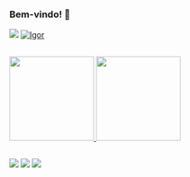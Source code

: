 ### Bem-vindo! 👋

![](https://komarev.com/ghpvc/?username=igorsantos-p&label=🔭_Visualizações:)
[![Igor]( https://img.shields.io/github/followers/igorsantos-p?label=follow&style=social)]([LINK-DO-SEU-GITHUB](https://github.com/igorsantos-p))

##

<div>
  <a href="https://github.com/igorsantos-p">
  <img height="150em" src="https://github-readme-stats.vercel.app/api?username=igorsantos-p&show_icons=true&theme=react&include_all_commits=true&count_private=true"/>
  <img height="150em" src="https://github-readme-stats.vercel.app/api/top-langs/?username=igorsantos-p&layout=compact&langs_count=7&theme=react"/>
</div>

##

<div>
<a href="mailto:igrpereira.dev@gmail.com" target="_blank"><img src="https://img.shields.io/badge/Gmail-D14836?style=for-the-badge&logo=gmail&logoColor=white"></a>
<a href="https://www.instagram.com/igorsantos_p" target="_blank"><img src="https://img.shields.io/badge/Instagram-E4405F?style=for-the-badge&logo=instagram&logoColor=white"></a>
<a href="https://www.linkedin.com/in/pereiraigor" target="_blank"><img src="https://img.shields.io/badge/LinkedIn-0077B5?style=for-the-badge&logo=linkedin&logoColor=white"></a>
</div>
